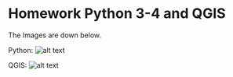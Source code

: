 # Homework Python 3-4 and QGIS

The Images are down below.

Python: 
![alt text](https://github.com/mimmithegreat/mimmithegreat.github.io/blob/master/img/homeworkPython_Allacher_1002773.jpg)

QGIS:
![alt text](https://github.com/mimmithegreat/mimmithegreat.github.io/blob/master/img/CivilWarMap_Allacher_1002773.jpeg)
